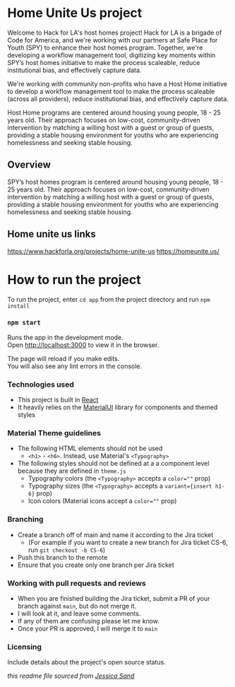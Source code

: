 # Home Unite Us project

Welcome to Hack for LA's host homes project! Hack for LA is a brigade of Code for America, and we're working with our partners at Safe Place for Youth (SPY) to enhance their host homes program. Together, we're developing a workflow management tool, digitizing key moments within SPY’s host homes initiative to make the process scaleable, reduce institutional bias, and effectively capture data.

We're working with community non-profits who have a Host Home initiative to develop a workflow management tool to make the process scaleable (across all providers), reduce institutional bias, and effectively capture data.

Host Home programs are centered around housing young people, 18 - 25 years old. Their approach focuses on low-cost, community-driven intervention by matching a willing host with a guest or group of guests, providing a stable housing environment for youths who are experiencing homelessness and seeking stable housing.

## Overview

SPY’s host homes program is centered around housing young people, 18 - 25 years old. Their approach focuses on low-cost, community-driven intervention by matching a willing host with a guest or group of guests, providing a stable housing environment for youths who are experiencing homelessness and seeking stable housing.

## Home unite us links

https://www.hackforla.org/projects/home-unite-us
https://homeunite.us/

# How to run the project

To run the project, enter `cd app` from the project directory and run `npm install`

### `npm start`

Runs the app in the development mode.\
Open [http://localhost:3000](http://localhost:3000) to view it in the browser.

The page will reload if you make edits.\
You will also see any lint errors in the console.

### Technologies used

- This project is built in [React](https://reactjs.org/docs/getting-started.html)
- It heavily relies on the [MaterialUI](https://material-ui.com/) library for components and themed styles

### Material Theme guidelines

- The following HTML elements should not be used
  - `<h1>` - `<h6>`. Instead, use Material's `<Typography>`
- The following styles should not be defined at a a component level because they are defined in `theme.js`
  - Typography colors (the `<Typography>` accepts a `color=""` prop)
  - Typography sizes (the `<Typography>` accepts a `variant={insert h1-6}` prop)
  - Icon colors (Material icons accept a `color=""` prop)

### Branching

- Create a branch off of main and name it according to the Jira ticket 
  - (For example if you want to create a new branch for Jira ticket CS-6, run `git checkout -b CS-6`)
- Push this branch to the remote
- Ensure that you create only one branch per Jira ticket

### Working with pull requests and reviews

- When you are finished building the Jira ticket, submit a PR of your branch against `main`, but do not merge it.
- I will look at it, and leave some comments.
- If any of them are confusing please let me know.
- Once your PR is approved, I will merge it to `main`

### Licensing

Include details about the project's open source status.

_this readme file sourced from [Jessica Sand](http://jessicasand.com/other-stuff/just-enough-docs/)_
